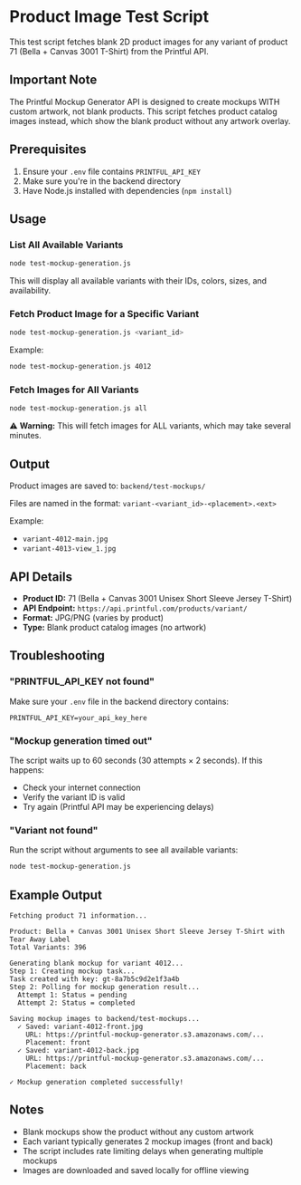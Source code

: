 # Product Image Test Script

This test script fetches blank 2D product images for any variant of product 71 (Bella + Canvas 3001 T-Shirt) from the Printful API.

## Important Note

The Printful Mockup Generator API is designed to create mockups WITH custom artwork, not blank products. This script fetches product catalog images instead, which show the blank product without any artwork overlay.

## Prerequisites

1. Ensure your `.env` file contains `PRINTFUL_API_KEY`
2. Make sure you're in the backend directory
3. Have Node.js installed with dependencies (`npm install`)

## Usage

### List All Available Variants
```bash
node test-mockup-generation.js
```
This will display all available variants with their IDs, colors, sizes, and availability.

### Fetch Product Image for a Specific Variant
```bash
node test-mockup-generation.js <variant_id>
```
Example:
```bash
node test-mockup-generation.js 4012
```

### Fetch Images for All Variants
```bash
node test-mockup-generation.js all
```
⚠️ **Warning:** This will fetch images for ALL variants, which may take several minutes.

## Output

Product images are saved to: `backend/test-mockups/`

Files are named in the format: `variant-<variant_id>-<placement>.<ext>`

Example:
- `variant-4012-main.jpg`
- `variant-4013-view_1.jpg`

## API Details

- **Product ID:** 71 (Bella + Canvas 3001 Unisex Short Sleeve Jersey T-Shirt)
- **API Endpoint:** `https://api.printful.com/products/variant/`
- **Format:** JPG/PNG (varies by product)
- **Type:** Blank product catalog images (no artwork)

## Troubleshooting

### "PRINTFUL_API_KEY not found"
Make sure your `.env` file in the backend directory contains:
```
PRINTFUL_API_KEY=your_api_key_here
```

### "Mockup generation timed out"
The script waits up to 60 seconds (30 attempts × 2 seconds). If this happens:
- Check your internet connection
- Verify the variant ID is valid
- Try again (Printful API may be experiencing delays)

### "Variant not found"
Run the script without arguments to see all available variants:
```bash
node test-mockup-generation.js
```

## Example Output

```
Fetching product 71 information...

Product: Bella + Canvas 3001 Unisex Short Sleeve Jersey T-Shirt with Tear Away Label
Total Variants: 396

Generating blank mockup for variant 4012...
Step 1: Creating mockup task...
Task created with key: gt-8a7b5c9d2e1f3a4b
Step 2: Polling for mockup generation result...
  Attempt 1: Status = pending
  Attempt 2: Status = completed

Saving mockup images to backend/test-mockups...
  ✓ Saved: variant-4012-front.jpg
    URL: https://printful-mockup-generator.s3.amazonaws.com/...
    Placement: front
  ✓ Saved: variant-4012-back.jpg
    URL: https://printful-mockup-generator.s3.amazonaws.com/...
    Placement: back

✓ Mockup generation completed successfully!
```

## Notes

- Blank mockups show the product without any custom artwork
- Each variant typically generates 2 mockup images (front and back)
- The script includes rate limiting delays when generating multiple mockups
- Images are downloaded and saved locally for offline viewing

